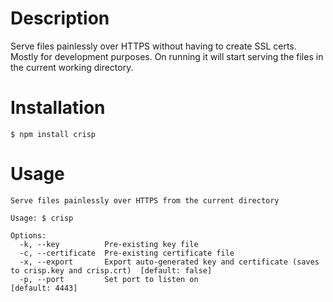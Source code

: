 # Description
Serve files painlessly over HTTPS without having to create SSL certs. Mostly for development purposes. 
On running it will start serving the files in the current working directory.

# Installation
```
$ npm install crisp
```

# Usage 
```
Serve files painlessly over HTTPS from the current directory

Usage: $ crisp

Options:
  -k, --key          Pre-existing key file
  -c, --certificate  Pre-existing certificate file
  -x, --export       Export auto-generated key and certificate (saves to crisp.key and crisp.crt)  [default: false]
  -p, --port         Set port to listen on                                                         [default: 4443] 
```
